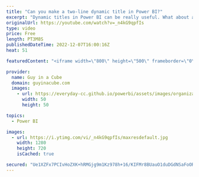 ```yaml
---
title: "Can you make a two-line dynamic title in Power BI?"
excerpt: "Dynamic titles in Power BI can be really useful. What about a multi-line title? Patrick is answering a commenter's question on how to create a two-line dynamic title!  Dynamic Titles in Power BI Desktop https://www.youtube.com/watch?v=TYLKDPcvgK8  📢 Become a member: https://guyinacu.be/membership"
originalUrl: https://youtube.com/watch?v=_n4kG9qpfIs
type: video
price: Free
length: PT3M8S
publishedDateTime: 2022-12-07T16:00:16Z
heat: 51

featuredContent: "<iframe width=\"800\" height=\"500\" frameborder=\"0\" src=\"https://www.youtube.com/embed/_n4kG9qpfIs\" allow=\"accelerometer; autoplay; encrypted-media; gyroscope; picture-in-picture\" allowfullscreen></iframe>"

provider:
  name: Guy in a Cube
  domain: guyinacube.com
  images:
    - url: https://everyday-cc.github.io/powerbi/assets/images/organizations/guyinacube.com-50x50.jpg
      width: 50
      height: 50

topics:
  - Power BI

images:
  - url: https://i.ytimg.com/vi/_n4kG9qpfIs/maxresdefault.jpg
    width: 1280
    height: 720
    isCached: true

secured: "Ue1XZFx7PCIvHoZXK+hRMGjg9m1Kz978h+16/KIFMr8BUauO1duDGdNSaFoORMoykYQAZv0dEgFDu0CoMLJ151e/Z5scIaZiTuRBfef8MWyFnpDjNF/Pa5Zv5NVpokx1CT7SCGKcQ3dLr+j/Q68g+VYru6+TDQaA6VYsXadYaFBFpQCJDD/ptxTaWekNA78VX8HNv9Ol62Td1BMUA/pi5VwbTLAtsAChgFqmXQ4n1ZjKVoqhNYKMzOSG/AtOI50VENvNF1QeDVc39pAezrCf/4sUNpY/z/DPYwheLP/Pq2GKg7KFYsoWbL0TG8wXj5ZABSIQFj0epOLLeDFtK71ZwTG42P/+8zYNSeCjEeHIUyOs6L78f14rOVtay0W/DRNTv7pkpRe7mvOlze03DvokAC/xaOKMmatMVZaiVV2RVTM=;2M95gXoHgfbkSXrGkkcIIw=="
---
```


